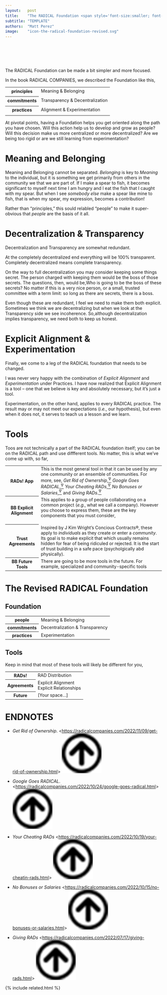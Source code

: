 ```yaml
---
layout:   post
title:    "The RADICAL Foundation <span style='font-size:smaller; font-family:cursive; '>(revised)</span>"
subtitle: "TEMPLATE"
authors:  "Matt Perez"
image:    "icon-the-radical-foundation-revised.svg"
---
```


<div style="display:none;">
 <p>The <span class="_paradigm">RADICAL</span> foundation can be made a bit simpler and more focused.</p>
</div>

<h1>&nbsp;</h1>
 <p>The <span class="_paradigm">RADICAL</span> Foundation can be made a bit simpler and more focused.</p>
 <p>In the book <span class="_paradigm">RADICAL COMPANIES</span>, we described the Foundation like this,</p>
 <table align="center">
  <tr style="_background">
   <th>principles</th>
   <td>Meaning & Belonging</td>
  </tr>
  <tr>
   <td class="_spacer"></td>
  </tr>
  <tr>
   <th>commitments</th>
   <td>Transparency & Decentralization</td>
  </tr>
  <tr>
   <td class="_spacer"></td>
  </tr>
  <tr style="_background">
   <th>practices</th>
   <td>Alignment & Experimentation</td>
  </tr>
  <tr>
   <td class="_spacer"></td>
  </tr>
 </table>
 <p>At pivotal points, having a Foundation helps you get oriented along the path you have chosen. <span class="_quotespan">Will this action help us to develop and grow as people?</span> <span class="_quotespan">Will this decision make us more centralized or more decentralized?</span> <span class="_quotespan">Are we being too rigid or are we still learning from experimentation?</span></p>

<h1>Meaning and Belonging</h1>
 <p>Meaning and Belonging cannot be separated. <em>Belonging</em> is key to <em>Meaning</em> to the individual, but it is something we get primarily from others in the community we that we are part of. If I make a spear to fish, it becomes significant to myself next time I am hungry and I eat the fish that I caught with my spear. But when I see <em>somebody else</em> make a spear like mine to fish, that is when my spear, my expression, becomes a contribution!</p>
 <p>Rather than &ldquo;principles,&rdquo; this sould relabled &ldquo;people&rdquo; to make it super-obvious that <em>people</em> are the basis of it all.</p>

<h1>Decentralization & Transparency</h1>
 <p>Decentralization and Transparency are somewhat redundant.</p>
 <p>At the completely decentralized end everything will be 100% transparent. Completely decentralized means complete transparency.</p>
 <p>On the way to full decentralization you may consider keeping some things secret. The person charged with keeping them would be the boss of those secrets. The questions, then, would be,<span class="_quotespan">Who is going to be the boss of these secrets?</span> No matter if this is a very nice person, or a small, trusted committee with a term limit: so long as there are secrets, there is a boss.</p>
 <p>Even though these are redundant, I feel we need to make them both explicit. Sometimes we think we are decentralizing but when we look at the Transparency side we see incoherence. So,although decentralization implies transparency, we need both to keep us honest.</p>

<h1>Explicit Alignment & Experimentation</h1>
 <p>Finally, we come to a leg of the <span class="_paradigm">RADICAL</span> foundation that needs to be changed.</p>
 <p>I was never very happy with the combination of <em>Explicit Alignment</em> and <em>Experimentation</em> under Practices. I have now realized that Explicit Alignment is a tool &ndash; one that we believe is key and absolutely necessary, but it&rsquo;s just a tool.</p>
 <p>Experimentation, on the other hand, applies to every <span class="_paradigm">RADICAL</span> practice. The result may or may not meet our expectations (<em>i.e.</em>, our hypothesis), but even when it does not, it serves to teach us a lesson and we learn.</p>

<h1>Tools</h1>
 <p>Toos are not technically a part of the <span class="_paradigm">RADICAL</span> foundation itself; you can be on the <span class="_paradigm">RADICAL</span> path and use diffferent tools. No matter, this is what we&rsquo;ve come up with, so far,</p>
 <div class="_center">
  <table class="_h2table">
   <tr class="_background">
    <th>RADs! App</th>
    <td>This is the most general tool in that it can be used by any one community or an ensemble of communities. For more, see,
                                   <em>Get Rid of Ownership</em>,<a href="#en01"><sup id="bm01">&hairsp;&nabla;&hairsp;</sup></a>
     <em>Google Goes <span class="_paradigm">RADICAL</span></em>,<a href="#en02"><sup id="bm02">&hairsp;&nabla;&hairsp;</sup></a>
      <em>Your Cheating <span class="_paradigm">RAD</span>s</em>,<a href="#en03"><sup id="bm03">&hairsp;&nabla;&hairsp;</sup></a>
                                 <em>No Bonuses or Salaries</em>,<a href="#en04"><sup id="bm04">&hairsp;&nabla;&hairsp;</sup></a>
         and <em>Giving <span class="_paradigm">RAD</span>s</em>.<a href="#en05"><sup id="bm05">&hairsp;&nabla;&hairsp;</sup></a>
    </td>
   </tr>
   <tr>
    <th>BB Explicit Alignment</th>
    <td>
     <div>
      This applies to a group of people collaborating on a common project (<em>e.g.</em>, what we call a company). However you choose to express them, these are the key components that you must consider,
      <div class="_center">
       <img
        src="/assets/img/en-alignment.svg"
        alt=""
        width="70%"
       >
      </div>
     </div>
    </td>
   </tr>
   <tr class="_background">
    <th>Trust Agreements</th>
    <td>Inspired by J Kim Wright&rsquo;s Concious Contracts&reg;, these apply to <em>individuals</em> as they create or enter a <em>community</em>. Its goal is to make explicit that which usually remains hidden for fear of being ridiculed or rejected. It is the start of trust building in a safe pace (psycholgically abd physically).</td>
   </tr>
   <tr>
    <th>BB Future Tools</th>
    <td>There are going to be more tools in the future. For example, specialized and community-specific tools</td>
   </tr>
  </table>
 </div>

<h1>The Revised <span class="_paradigm">RADICAL</span> Foundation</h1>
 <h2>Foundation</h2>
  <div class="_center">
   <table class="_h2table">
    <tr>
     <th>people</th>
     <td>Meaning & Belonging</td>
    </tr>
    <tr>
     <th>commitments</th>
     <td>Decentralization & Transparency</td>
    </tr>
    <tr>
     <th>practices</th>
     <td>Experimentation</td>
   </tr>
  </table>
 </div>

 <h2>Tools</h2>
  <p>Keep in mind that most of these tools will likely be different for you,</p>
  <table align="center">
    <tr class="_h2table">
    <th><span class="_paradigm">RAD</span>s!</th>
    <td>
     <span class="_paradigm">RAD</span> Distribution<br>
    </td>
   </tr>
   <tr>
    <th>Agreements</th>
    <td>
     Explicit Alignment
     <br>
     Explicit Relationships
    </td>
   </tr>
    <tr class="_background">
    <th>Future</th>
    <td>
     [Your space&hellip;]
    </td>
   </tr>
  </table>

<h1 class="_section">ENDNOTES</h1>
 <ul>
  <li id="en01">
   <p class="_list-item">
    <em>Get Rid of Ownership</em>.
    <<a href="https://radicalcompanies.com/2022/11/09/get-rid-of-ownership.html" target="_blank">https://radicalcompanies.com/2022/11/09/get-rid-of-ownership.html</a>>
    <a class="_uparrow" href="#bm01"><img src="/assets/img/arrow-up-icon.png"></a>
   </p>
  </li>
  <li id="en02">
   <p class="_list-item">
    <em>Google Goes <span class="_paradigm">RADICAL</span></em>.
    <<a href="https://radicalcompanies.com/2022/10/24/google-goes-radical.html" target="_blank">https://radicalcompanies.com/2022/10/24/google-goes-radical.html</a>>
    <a class="_uparrow" href="#bm02"><img src="/assets/img/arrow-up-icon.png"></a>
   </p>
  </li>
  <li id="en03">
   <p class="_list-item">
    <em>Your Cheating <span class="_paradigm">RAD</span>s</em>
    <<a href="https://radicalcompanies.com/2022/10/19/your-cheatin-rads.html" target="_blank">https://radicalcompanies.com/2022/10/19/your-cheatin-rads.html</a>>
    <a class="_uparrow" href="#bm03"><img src="/assets/img/arrow-up-icon.png"></a>
   </p>
  </li>
  <li id="en04">
   <p class="_list-item">
    <em>No Bonuses or Salaries</em>
    <<a href="https://radicalcompanies.com/2022/10/15/no-bonuses-or-salaries.html" target="_blank">https://radicalcompanies.com/2022/10/15/no-bonuses-or-salaries.html</a>>
    <a class="_uparrow" href="#bm04"><img src="/assets/img/arrow-up-icon.png"></a>
   </p>
  </li>
  <li id="en05">
   <p class="_list-item">
    <em>Giving RADs</em>
    <<a href="https://radicalcompanies.com/2022/07/17/giving-rads.html" target="_blank">https://radicalcompanies.com/2022/07/17/giving-rads.html</a>>
    <a class="_uparrow" href="#bm05"><img src="/assets/img/arrow-up-icon.png"></a>
   </p>
  </li>
 </ul>

{% include related.html %}
